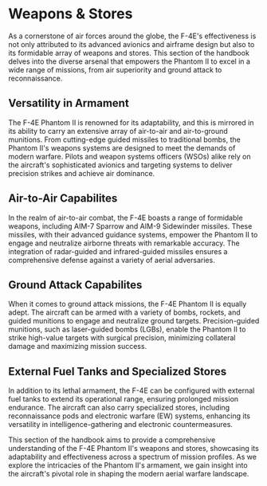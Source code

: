 # Weapons & Stores

As a cornerstone of air forces around the globe, the F-4E's effectiveness is not only attributed to
its advanced avionics and airframe design but also to its formidable array of weapons and stores.
This section of the handbook delves into the diverse arsenal that empowers the Phantom II to excel
in a wide range of missions, from air superiority and ground attack to reconnaissance.

## Versatility in Armament

The F-4E Phantom II is renowned for its adaptability, and this is mirrored in its ability to carry
an extensive array of air-to-air and air-to-ground munitions. From cutting-edge guided missiles to
traditional bombs, the Phantom II's weapons systems are designed to meet the demands of modern
warfare. Pilots and weapon systems officers (WSOs) alike rely on the aircraft's sophisticated
avionics and targeting systems to deliver precision strikes and achieve air dominance.

## Air-to-Air Capabilites

In the realm of air-to-air combat, the F-4E boasts a range of formidable weapons, including AIM-7
Sparrow and AIM-9 Sidewinder missiles. These missiles, with their advanced guidance systems, empower
the Phantom II to engage and neutralize airborne threats with remarkable accuracy. The integration
of radar-guided and infrared-guided missiles ensures a comprehensive defense against a variety of
aerial adversaries.

## Ground Attack Capabilites

When it comes to ground attack missions, the F-4E Phantom II is equally adept. The aircraft can be
armed with a variety of bombs, rockets, and guided munitions to engage and neutralize ground
targets. Precision-guided munitions, such as laser-guided bombs (LGBs), enable the Phantom II to
strike high-value targets with surgical precision, minimizing collateral damage and maximizing
mission success.

## External Fuel Tanks and Specialized Stores

In addition to its lethal armament, the F-4E can be configured with external fuel tanks to extend
its operational range, ensuring prolonged mission endurance. The aircraft can also carry specialized
stores, including reconnaissance pods and electronic warfare (EW) systems, enhancing its versatility
in intelligence-gathering and electronic countermeasures.

This section of the handbook aims to provide a comprehensive understanding of the F-4E Phantom II's
weapons and stores, showcasing its adaptability and effectiveness across a spectrum of mission
profiles. As we explore the intricacies of the Phantom II's armament, we gain insight into the
aircraft's pivotal role in shaping the modern aerial warfare landscape.
